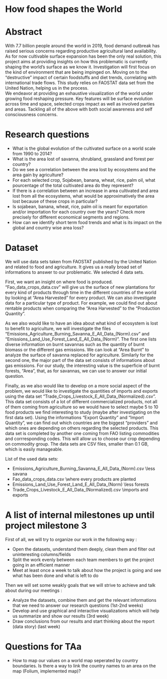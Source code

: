 # How food shapes the World

# Abstract
With 7.7 billion people around the world in 2019, food demand outbreak has raised serious concerns regarding productive agricultural land availability. As for now cultivable surface expansion has been the only real solution, this project aims at providing insights on how this problematic is currently shaping the world’s surface as we know it. 
Investigation will first focus on the kind of environment that are being impinged on. Moving on to the   “destructive” impact of certain foodstuffs and diet trends, correlating with international trade flows. 
This study relies on FAOSTAT data set from the United Nation, helping us in the process.  
We endeavor at providing an exhaustive visualization of the world under growing food reshaping pressure. Key features will be surface evolution across time and space, selected crops impact as well as involved parties and areas. Tackling all of the above with both social awareness and self consciousness concerns.

# Research questions
- What is the global evolution of the cultivated surface on a world scale from 1990 to 2014?
- What is the area lost of savanna, shrubland, grassland and forest per country?
- Do we see a correlation between the area lost by ecosystems and the area gain by agriculture?
- For each selected crop, Sojabean, banana, wheat, rice, palm oil, what pourcentage of the total cultivated area do they represent? 
- If there is a correlation between an increase in area cultivated and area lost from all the ecosystems, what would be approximatively the area lost because of these crops in particular?
- Is sojabean, banana, wheat, rice, palm oil is meant for exportation and/or importation for each country over the years? Check more precisely for different economical segments and regions. 
- How can we identify  short term food trends and what is its impact on the global and country wise area loss?

# Dataset
We will use data sets taken from FAOSTAT published by the United Nation and related to food and agriculture. It gives us a really broad set of informations to answer to our problematic. We selected 4 data sets. 

First, we want an insight on where food is produced. “Fao_data_crops_data.csv” will give us the surface of new plantations for every kind of products through time in the different countries of the world by looking at “Area Harvested” for every product. We can also investigate data for a particular type of product. For example, we could find out about rentable products when comparing the “Area Harvested” to the “Production Quantity”. 

As we also would like to have an idea about what kind of ecosystem is lost to benefit to agriculture, we will investigate the files “Emissions_Agriculture_Burning_Savanna_E_All_Data_(Norm).csv” and “Emissions_Land_Use_Forest_Land_E_All_Data_(Norm)”. The first one lists diverse information on burnt savannas such as the quantity of burnt biomass or the different gas emissions. We can look at “Area Burnt” to analyze the surface of savanna replaced for agriculture. Similarly for the second one, the major part of the data set consists of informations about gas emissions. For our study, the interesting value is the superficie of burnt forests, “Area”, that, as for savannas, we can use to answer our initial question. 

Finally, as we also would like to develop on a more social aspect of the problem, we would like to investigate the quantities of imports and exports using the data set “Trade_Crops_Livestock_E_All_Data_(Normalized).csv”. This data set consists of a lot of different commercialized products, not all of them coming from agriculture so we would have to select maybe 5 to 10 food products we find interesting to study (maybe after investigating on the first data set). Using the informations “Export Quantity” and “Import Quantity”, we can find out which countries are the biggest “providers” and which ones are depending on others regarding the selected products. 
This data set is completed by another one coming from FAO listing commodities and corrresponding codes. This will allow us to choose our crop  depending on commodity group.
The data sets are CSV files, smaller than 0.1 GB, which is easily manageable. 


List of the used data sets: 
- Emissions_Agriculture_Burning_Savanna_E_All_Data_(Norm).csv \\less savana 
- Fao_data_crops_data.csv \\where every products are planted
- Emissions_Land_Use_Forest_Land_E_All_Data_(Norm) \\less forests 
- Trade_Crops_Livestock_E_All_Data_(Normalized).csv \\imports and exports 


# A list of internal milestones up until project milestone 3
First of all, we will try to organize our work in the following way :
- Open the datasets, understand them deeply, clean them and filter out uninteresting columns/fields
- Split the work evenly between each team members to get the project going in an efficient manner
- Meet at least once a week to talk about how the project is going and see what has been done and what is left to do

Then we will set some weakly goals that we will strive to achieve and talk about during our meetings :
- Analyze the datasets, combine them and get the relevant informations that we need to answer our research questions (1st-2nd weeks)
- Develop and use graphical and interactive visualizations which will help us summarize and show our results (3rd week)
- Draw conclusions from our results and start thinking about the report (data story) (last week)

# Questions for TAa
- How to map our values on a world map seperated by country boundaries. Is there a way to link the country names to an area on the map (Folium, implemented map)? 

